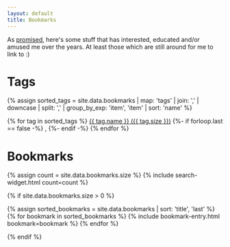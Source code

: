 ```yaml
---
layout: default
title: Bookmarks
---
```


As [promised](/2019/06/11/to-remember-is-to-live.html), here's some stuff that has interested, educated and/or amused me over the years. At least those which are still around for me to link to :)

# Tags

{% assign sorted_tags = site.data.bookmarks | map: 'tags' | join: ',' | downcase | split: ',' | group_by_exp: 'item', 'item' | sort: 'name' %}
<p>
{% for tag in sorted_tags %}
<a href='{{ page.url }}?q={{ tag.name }}' class='tag'>{{ tag.name }} ({{ tag.size }})</a>
{%- if forloop.last == false -%}
,
{%- endif -%}
{% endfor %}
</p>

# Bookmarks

{% assign count = site.data.bookmarks.size %}
{% include search-widget.html count=count %}

{% if site.data.bookmarks.size > 0 %}
<dl>
{% assign sorted_bookmarks = site.data.bookmarks | sort: 'title', 'last' %}
{% for bookmark in sorted_bookmarks %}
  {% include bookmark-entry.html bookmark=bookmark %}
{% endfor %}
</dl>
{% endif %}